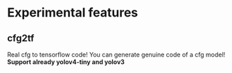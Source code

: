 # Experimental features
## cfg2tf
Real cfg to tensorflow code! You can generate genuine code of a cfg model!
**Support already yolov4-tiny and yolov3**
